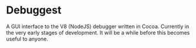 Debuggest
=========

A GUI interface to the V8 (NodeJS) debugger written in Cocoa. Currently in the very early stages of development. It will be a while before this becomes useful to anyone.